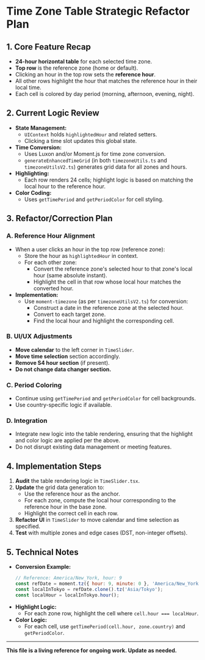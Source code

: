 # Time Zone Table Strategic Refactor Plan

## 1. Core Feature Recap
- **24-hour horizontal table** for each selected time zone.
- **Top row** is the reference zone (home or default).
- Clicking an hour in the top row sets the **reference hour**.
- All other rows highlight the hour that matches the reference hour in their local time.
- Each cell is colored by day period (morning, afternoon, evening, night).

## 2. Current Logic Review
- **State Management:**
  - `UIContext` holds `highlightedHour` and related setters.
  - Clicking a time slot updates this global state.
- **Time Conversion:**
  - Uses Luxon and/or Moment.js for time zone conversion.
  - `generateEnhancedTimeGrid` (in both `timezoneUtils.ts` and `timezoneUtilsV2.ts`) generates grid data for all zones and hours.
- **Highlighting:**
  - Each row renders 24 cells; highlight logic is based on matching the local hour to the reference hour.
- **Color Coding:**
  - Uses `getTimePeriod` and `getPeriodColor` for cell styling.

## 3. Refactor/Correction Plan
### A. Reference Hour Alignment
- When a user clicks an hour in the top row (reference zone):
  - Store the hour as `highlightedHour` in context.
  - For each other zone:
    - Convert the reference zone's selected hour to that zone's local hour (same absolute instant).
    - Highlight the cell in that row whose local hour matches the converted hour.
- **Implementation:**
  - Use `moment-timezone` (as per `timezoneUtilsV2.ts`) for conversion:
    - Construct a date in the reference zone at the selected hour.
    - Convert to each target zone.
    - Find the local hour and highlight the corresponding cell.

### B. UI/UX Adjustments
- **Move calendar** to the left corner in `TimeSlider`.
- **Move time selection** section accordingly.
- **Remove S4 hour section** (if present).
- **Do not change data changer section.**

### C. Period Coloring
- Continue using `getTimePeriod` and `getPeriodColor` for cell backgrounds.
- Use country-specific logic if available.

### D. Integration
- Integrate new logic into the table rendering, ensuring that the highlight and color logic are applied per the above.
- Do not disrupt existing data management or meeting features.

## 4. Implementation Steps
1. **Audit** the table rendering logic in `TimeSlider.tsx`.
2. **Update** the grid data generation to:
   - Use the reference hour as the anchor.
   - For each zone, compute the local hour corresponding to the reference hour in the base zone.
   - Highlight the correct cell in each row.
3. **Refactor UI** in `TimeSlider` to move calendar and time selection as specified.
4. **Test** with multiple zones and edge cases (DST, non-integer offsets).

## 5. Technical Notes
- **Conversion Example:**
  ```js
  // Reference: America/New_York, hour: 9
  const refDate = moment.tz({ hour: 9, minute: 0 }, 'America/New_York');
  const localInTokyo = refDate.clone().tz('Asia/Tokyo');
  const localHour = localInTokyo.hour();
  ```
- **Highlight Logic:**
  - For each zone row, highlight the cell where `cell.hour === localHour`.
- **Color Logic:**
  - For each cell, use `getTimePeriod(cell.hour, zone.country)` and `getPeriodColor`.

---

**This file is a living reference for ongoing work. Update as needed.**
